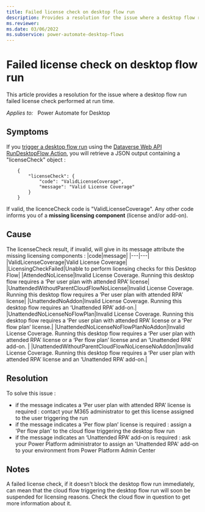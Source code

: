 ```yaml
---
title: Failed license check on desktop flow run
description: Provides a resolution for the issue where a desktop flow run failed license check performed at run time. 
ms.reviewer: 
ms.date: 03/06/2022
ms.subservice: power-automate-desktop-flows
---
```

# Failed license check on desktop flow run

This article provides a resolution for the issue where a desktop flow run failed license check performed at run time.

_Applies to:_ &nbsp; Power Automate for Desktop

## Symptoms

If you [trigger a desktop flow run](https://learn.microsoft.com/power-automate/developer/desktop-flow-public-apis#trigger-a-desktop-flow-run) using the [Dataverse Web API RunDesktopFlow Action](https://learn.microsoft.com/power-apps/developer/data-platform/webapi/reference/rundesktopflow?view=dataverse-latest), you will retrieve a JSON output containing a "licenseCheck" object : 

        {
            "licenseCheck": {
                "code": "ValidLicenseCoverage",
                "message": "Valid License Coverage"
            }
        }
 
If valid, the licenceCheck code is "ValidLicenseCoverage". Any other code informs you of a <b>missing licensing component</b> (license and/or add-on).



## Cause

The licenseCheck result, if invalid, will give in its message attribute the missing licensing components : 
   |code|message|
   |---|---|
   |ValidLicenseCoverage|Valid License Coverage|
   |LicensingCheckFailed|Unable to perform licensing checks for this Desktop Flow|
   |AttendedNoLicense|Invalid License Coverage. Running this desktop flow requires a ‘Per user plan with attended RPA’ license|
   |UnattendedWithoutParentCloudFlowNoLicense|Invalid License Coverage. Running this desktop flow requires a ‘Per user plan with attended RPA’ license|
   |UnattendedNoAddon|Invalid License Coverage.  Running this desktop flow requires an ‘Unattended RPA’ add-on.|
   |UnattendedNoLicenseNoFlowPlan|Invalid License Coverage. Running this desktop flow requires a ‘Per user plan with attended RPA’ license or a ‘Per flow plan’ license.|
   |UnattendedNoLicenseNoFlowPlanNoAddon|Invalid License Coverage. Running this desktop flow requires a ‘Per user plan with attended RPA’ license or a ‘Per flow plan’ license and an ‘Unattended RPA’ add-on. |
   |UnattendedWithoutParentCloudFlowNoLicenseNoAddon|Invalid License Coverage. Running this desktop flow requires a ‘Per user plan with attended RPA’ license and an ‘Unattended RPA’ add-on.|
   
## Resolution

To solve this issue :

- if the message indicates a ‘Per user plan with attended RPA’ license is required : contact your M365 administrator to get this license assigned to the user triggering the run
- if the message indicates a ‘Per flow plan’ license is required : assign a 'Per flow plan' to the cloud flow triggering the desktop flow run
- if the message indicates an ‘Unattended RPA’ add-on is required : ask your Power Platform administrator to assign an 'Unattended RPA' add-on to your environment from Power Platform Admin Center

## Notes

A failed license check, if it doesn't block the desktop flow run immediately, can mean that the cloud flow triggering the desktop flow run will soon be suspended for licensing reasons. Check the cloud flow in question to get more information about it.
